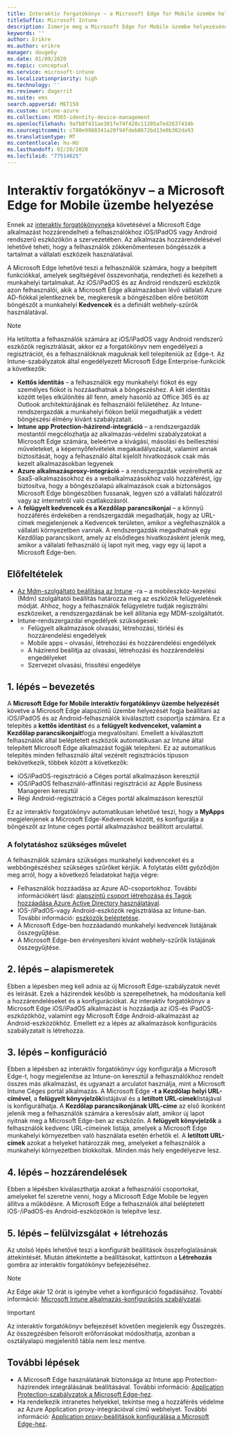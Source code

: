 ```yaml
---
title: Interaktív forgatókönyv – a Microsoft Edge for Mobile üzembe helyezése
titleSuffix: Microsoft Intune
description: Ismerje meg a Microsoft Edge for Mobile üzembe helyezésének interaktív forgatókönyvét a Microsoft 365 Eszközkezelő portálról.
keywords: ''
author: Erikre
ms.author: erikre
manager: dougeby
ms.date: 01/09/2020
ms.topic: conceptual
ms.service: microsoft-intune
ms.localizationpriority: high
ms.technology: ''
ms.reviewer: dagerrit
ms.suite: ems
search.appverid: MET150
ms.custom: intune-azure
ms.collection: M365-identity-device-management
ms.openlocfilehash: 9afb8f431ae301fe74f420c11205a7ed2637434b
ms.sourcegitcommit: c780e9988341a20f94fdeb8672bd13e0b302da93
ms.translationtype: MT
ms.contentlocale: hu-HU
ms.lasthandoff: 02/20/2020
ms.locfileid: "77514625"
---
```

# <a name="guided-scenario---deploy-microsoft-edge-for-mobile"></a>Interaktív forgatókönyv – a Microsoft Edge for Mobile üzembe helyezése 

Ennek az [interaktív forgatókönyvnek](~/fundamentals/guided-scenarios-overview.md)a követésével a Microsoft Edge alkalmazást hozzárendelheti a felhasználókhoz iOS/IPadOS vagy Android rendszerű eszközökön a szervezetében. Az alkalmazás hozzárendelésével lehetővé teheti, hogy a felhasználók zökkenőmentesen böngésszék a tartalmat a vállalati eszközeik használatával. 

A Microsoft Edge lehetővé teszi a felhasználók számára, hogy a beépített funkciókkal, amelyek segítségével összevonhatja, rendezheti és kezelheti a munkahelyi tartalmakat. Az iOS/iPadOS és az Android rendszerű eszközök azon felhasználói, akik a Microsoft Edge alkalmazásban lévő vállalati Azure AD-fiókkal jelentkeznek be, megkeresik a böngészőben előre betöltött böngészőt a munkahelyi **Kedvencek** és a definiált webhely-szűrők használatával.

> [!NOTE]
> Ha letiltotta a felhasználók számára az iOS/iPadOS vagy Android rendszerű eszközök regisztrálását, akkor ez a forgatókönyv nem engedélyezi a regisztrációt, és a felhasználóknak maguknak kell telepíteniük az Edge-t.
Az Intune-szabályzatok által engedélyezett Microsoft Edge Enterprise-funkciók a következők: 

- **Kettős identitás** – a felhasználók egy munkahelyi fiókot és egy személyes fiókot is hozzáadhatnak a böngészéshez. A két identitás között teljes elkülönítés áll fenn, amely hasonló az Office 365 és az Outlook architektúrájának és felhasználói felületéhez. Az Intune-rendszergazdák a munkahelyi fiókon belül megadhatják a védett böngészési élmény kívánt szabályzatait. 
- **Intune app Protection-házirend-integráció** – a rendszergazdák mostantól megcélozhatja az alkalmazás-védelmi szabályzatokat a Microsoft Edge számára, beleértve a kivágási, másolási és beillesztési műveleteket, a képernyőfelvételek megakadályozását, valamint annak biztosítását, hogy a felhasználó által kijelölt hivatkozások csak más kezelt alkalmazásokban legyenek
- **Azure alkalmazásproxy-integráció** – a rendszergazdák vezérelhetik az SaaS-alkalmazásokhoz és a webalkalmazásokhoz való hozzáférést, így biztosítva, hogy a böngészőalapú alkalmazások csak a biztonságos Microsoft Edge böngészőben fussanak, legyen szó a vállalati hálózatról vagy az internetről való csatlakozásról. 
- A **felügyelt kedvencek és a Kezdőlap parancsikonjai** – a könnyű hozzáférés érdekében a rendszergazdák megadhatják, hogy az URL-címek megjelenjenek a Kedvencek területen, amikor a végfelhasználók a vállalati környezetben vannak. A rendszergazdák megadhatnak egy Kezdőlap parancsikont, amely az elsődleges hivatkozásként jelenik meg, amikor a vállalati felhasználó új lapot nyit meg, vagy egy új lapot a Microsoft Edge-ben.

## <a name="prerequisites"></a>Előfeltételek

- [Az Mdm-szolgáltató beállítása az Intune](mdm-authority-set.md#set-mdm-authority-to-intune) -ra – a mobileszköz-kezelési (Mdm) szolgáltatói beállítás határozza meg az eszközök felügyeletének módját. Ahhoz, hogy a felhasználók felügyeletre tudják regisztrálni eszközeiket, a rendszergazdának be kell állítania egy MDM-szolgáltatót.
- Intune-rendszergazdai engedélyek szükségesek:
    - Felügyelt alkalmazások olvasási, létrehozási, törlési és hozzárendelési engedélyek
    - Mobile apps – olvasási, létrehozási és hozzárendelési engedélyek
    - A házirend beállítja az olvasási, létrehozási és hozzárendelési engedélyeket
    - Szervezet olvasási, frissítési engedélye

## <a name="step-1---introduction"></a>1\. lépés – bevezetés

A **Microsoft Edge for Mobile interaktív forgatókönyv üzembe helyezését** követve a Microsoft Edge alapszintű üzembe helyezését fogja beállítani az iOS/iPadOS és az Android-felhasználók kiválasztott csoportja számára. Ez a telepítés a **kettős identitást** és a **felügyelt kedvenceket, valamint a Kezdőlap parancsikonjait**fogja megvalósítani. Emellett a kiválasztott felhasználók által beléptetett eszközök automatikusan az Intune által telepített Microsoft Edge alkalmazást fogják telepíteni. Ez az automatikus telepítés minden felhasználó által vezérelt regisztrációs típuson bekövetkezik, többek között a következők: 
- iOS/iPadOS-regisztráció a Céges portál alkalmazáson keresztül 
- iOS/iPadOS felhasználó-affinitási regisztráció az Apple Business Manageren keresztül 
- Régi Android-regisztráció a Céges portál alkalmazáson keresztül 

Ez az interaktív forgatókönyv automatikusan lehetővé teszi, hogy a **MyApps** megjelenjenek a Microsoft Edge-Kedvencek között, és konfigurálja a böngészőt az Intune céges portál alkalmazáshoz beállított arculattal. 

### <a name="what-you-will-need-to-continue"></a>A folytatáshoz szükséges művelet
A felhasználók számára szükséges munkahelyi kedvenceket és a webböngészéshez szükséges szűrőket kérjük. A folytatás előtt győződjön meg arról, hogy a következő feladatokat hajtja végre:

- Felhasználók hozzáadása az Azure AD-csoportokhoz. További információkért lásd: [alapszintű csoport létrehozása és Tagok hozzáadása Azure Active Directory használatával](https://go.microsoft.com/fwlink/?linkid=2102458).
- IOS-/iPadOS-vagy Android-eszközök regisztrálása az Intune-ban. További információ: [eszközök beléptetése](https://go.microsoft.com/fwlink/?linkid=2102547).
- A Microsoft Edge-ben hozzáadandó munkahelyi kedvencek listájának összegyűjtése.
- A Microsoft Edge-ben érvényesíteni kívánt webhely-szűrők listájának összegyűjtése.

## <a name="step-2---basics"></a>2\. lépés – alapismeretek

Ebben a lépésben meg kell adnia az új Microsoft Edge-szabályzatok nevét és leírását. Ezek a házirendek később is szerepelhetnek, ha módosítania kell a hozzárendeléseket és a konfigurációkat. Az interaktív forgatókönyv a Microsoft Edge iOS/iPadOS alkalmazást is hozzáadja az iOS-és iPadOS-eszközökhöz, valamint egy Microsoft Edge Android-alkalmazást az Android-eszközökhöz. Emellett ez a lépés az alkalmazások konfigurációs szabályzatait is létrehozza.

## <a name="step-3---configuration"></a>3\. lépés – konfiguráció

Ebben a lépésben az interaktív forgatókönyv úgy konfigurálja a Microsoft Edge-t, hogy megjelenítse az Intune-on keresztül a felhasználókhoz rendelt összes más alkalmazást, és ugyanazt a arculatot használja, mint a Microsoft Intune Céges portál alkalmazás. A Microsoft Edge **-t a Kezdőlap helyi URL-címével**, a **felügyelt könyvjelzők**listájával és a **letiltott URL-címek**listájával is konfigurálhatja. A **Kezdőlap parancsikonjának URL-címe** az első ikonként jelenik meg a felhasználók számára a keresősáv alatt, amikor új lapot nyitnak meg a Microsoft Edge-ben az eszközön. A **felügyelt könyvjelzők** a felhasználók kedvenc URL-címeinek listája, amelyek a Microsoft Edge munkahelyi környezetben való használata esetén érhetők el. A **letiltott URL-címek** azokat a helyeket határozzák meg, amelyeket a felhasználók a munkahelyi környezetben blokkoltak. Minden más hely engedélyezve lesz. 

## <a name="step-4---assignments"></a>4\. lépés – hozzárendelések

Ebben a lépésben kiválaszthatja azokat a felhasználói csoportokat, amelyeket fel szeretne venni, hogy a Microsoft Edge Mobile be legyen állítva a működésre. A Microsoft Edge a felhasználók által beléptetett iOS-/iPadOS-és Android-eszközökön is telepítve lesz.

## <a name="step-5---review--create"></a>5\. lépés – felülvizsgálat + létrehozás

Az utolsó lépés lehetővé teszi a konfigurált beállítások összefoglalásának áttekintését. Miután áttekintette a beállításokat, kattintson a **Létrehozás** gombra az interaktív forgatókönyv befejezéséhez. 

> [!NOTE]
> Az Edge akár 12 órát is igénybe vehet a konfiguráció fogadásához. További információ: [Microsoft Intune alkalmazás-konfigurációs szabályzatai](~/apps/app-configuration-policies-overview.md).

> [!IMPORTANT]
> Az interaktív forgatókönyv befejezését követően megjelenik egy Összegzés. Az összegzésben felsorolt erőforrásokat módosíthatja, azonban a osztályalapú megjelenítő tábla nem lesz mentve.

## <a name="next-steps"></a>További lépések

- A Microsoft Edge használatának biztonsága az Intune app Protection-házirendek integrálásának beállításával. További információ: [Application Protection-szabályzatok a Microsoft Edge-hez](~/apps/manage-microsoft-edge.md#application-protection-policies-for-microsoft-edge).
- Ha rendelkezik intranetes helyekkel, tekintse meg a hozzáférés védelme az Azure Application proxy-integrációval című webhelyet. További információ: [Application proxy-beállítások konfigurálása a Microsoft Edge-hez](~/apps/manage-microsoft-edge.md#configure-application-proxy-settings-for-microsoft-edge).

